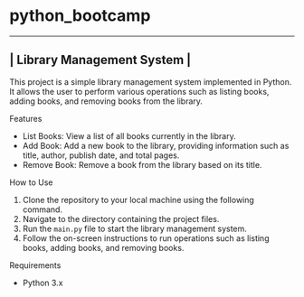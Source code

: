 # python_bootcamp
--------------------------------------------------------------
|                Library Management System                   |
--------------------------------------------------------------

This project is a simple library management system implemented in Python. It allows the user to perform various operations such as listing books, adding books, and removing books from the library.

Features
- List Books: View a list of all books currently in the library.
- Add Book: Add a new book to the library, providing information such as title, author, publish date, and total pages.
- Remove Book: Remove a book from the library based on its title.

How to Use
1. Clone the repository to your local machine using the following command.
2. Navigate to the directory containing the project files.
3. Run the `main.py` file to start the library management system.
4. Follow the on-screen instructions to run operations such as listing books, adding books, and removing books.

Requirements
- Python 3.x
